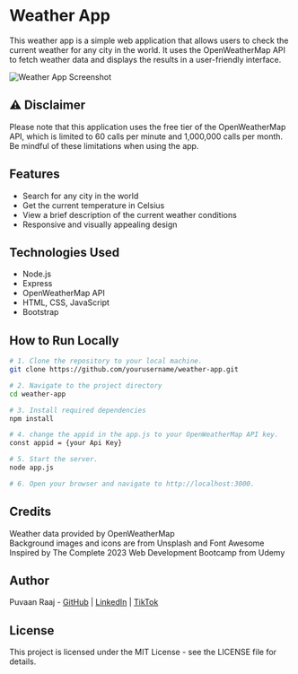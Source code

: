 # Weather App

This weather app is a simple web application that allows users to check the current weather for any city in the world. It uses the OpenWeatherMap API to fetch weather data and displays the results in a user-friendly interface.

![Weather App Screenshot](./images/screenshot.png)

## ⚠️ Disclaimer

Please note that this application uses the free tier of the OpenWeatherMap API, which is limited to 60 calls per minute and 1,000,000 calls per month. Be mindful of these limitations when using the app.


## Features

- Search for any city in the world
- Get the current temperature in Celsius
- View a brief description of the current weather conditions
- Responsive and visually appealing design

## Technologies Used

- Node.js
- Express
- OpenWeatherMap API
- HTML, CSS, JavaScript
- Bootstrap

## How to Run Locally

```bash
# 1. Clone the repository to your local machine.
git clone https://github.com/yourusername/weather-app.git

# 2. Navigate to the project directory
cd weather-app

# 3. Install required dependencies
npm install

# 4. change the appid in the app.js to your OpenWeatherMap API key.
const appid = {your Api Key}

# 5. Start the server.
node app.js

# 6. Open your browser and navigate to http://localhost:3000.

``` 
## Credits

Weather data provided by OpenWeatherMap\
Background images and icons are from Unsplash and Font Awesome\
Inspired by The Complete 2023 Web Development Bootcamp from Udemy

## Author

Puvaan Raaj - [GitHub](https://github.com/PuvaanRaaj) | [LinkedIn](https://www.linkedin.com/in/puvaan-raaj-65385a157/) | [TikTok](https://www.tiktok.com/@_puvaanraaj2001)

## License

This project is licensed under the MIT License - see the LICENSE file for details.
